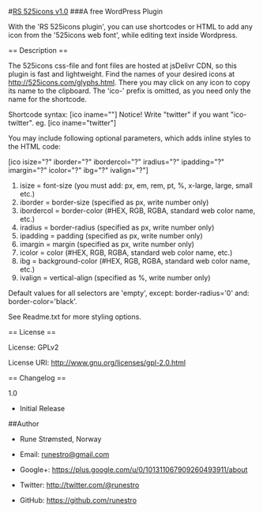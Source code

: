 ﻿#[RS 525icons v1.0](http://525icons.com/plugin.html)
###A free WordPress Plugin

With the 'RS 525icons plugin', you can use shortcodes or HTML to add any icon from the '525icons web font', while editing text inside Wordpress.

== Description ==

The 525icons css-file and font files are hosted at jsDelivr CDN, so this plugin is fast and lightweight. 
Find the names of your desired icons at http://525icons.com/glyphs.html. 
There you may click on any icon to copy its name to the clipboard. The 'ico-' prefix is omitted, as you need only the name for the shortcode. 

Shortcode syntax: [ico iname=""] 
Notice! Write "twitter" if you want "ico-twitter".
eg. [ico iname="twitter"]

You may include following optional parameters, which adds inline styles to the HTML code:

[ico isize="?" iborder="?" ibordercol="?" iradius="?" ipadding="?" imargin="?" icolor="?" ibg="?" ivalign="?"]

1. isize = 		font-size (you must add: px, em, rem, pt, %, x-large, large, small etc.)
2. iborder = 	border-size (specified as px, write number only)
3. ibordercol = border-color (#HEX, RGB, RGBA, standard web color name, etc.)
4. iradius = 	border-radius (specified as px, write number only)
5. ipadding = 	padding (specified as px, write number only)
6. imargin = 	margin (specified as px, write number only)
7. icolor = 	color (#HEX, RGB, RGBA, standard web color name, etc.)
8. ibg = 		background-color (#HEX, RGB, RGBA, standard web color name, etc.)
9. ivalign = 	vertical-align (specified as %, write number only)

Default values for all selectors are 'empty', except: border-radius='0' and: border-color='black'.

See Readme.txt for more styling options.

== License ==

License: GPLv2 

License URI: http://www.gnu.org/licenses/gpl-2.0.html

== Changelog ==

1.0
* Initial Release

##Author

- Rune Strømsted, Norway

- Email: runestro@gmail.com

- Google+: https://plus.google.com/u/0/101311067909260493911/about

- Twitter: http://twitter.com/@runestro

- GitHub: https://github.com/runestro
